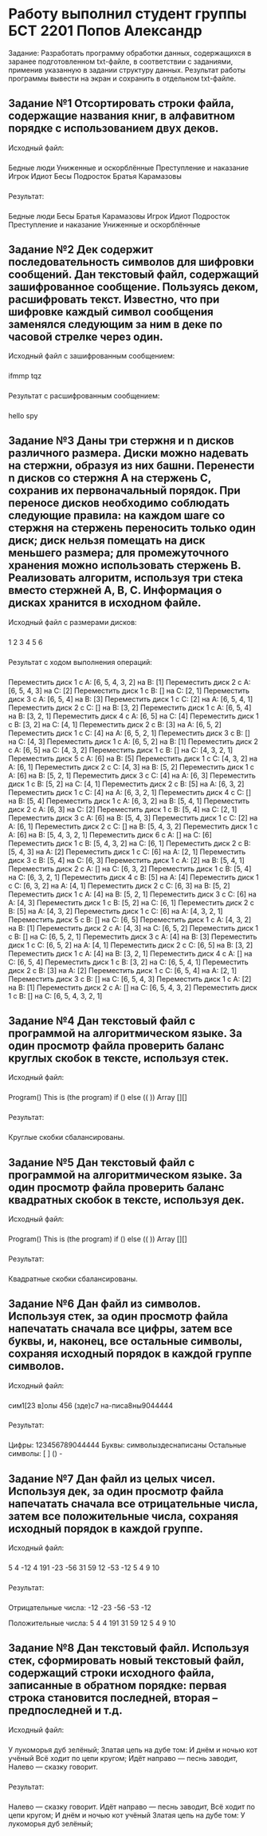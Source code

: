 Работу выполнил студент группы БСТ 2201 Попов Александр
==
Задание:
Разработать программу обработки данных, содержащихся в заранее подготовленном txt-файле, в соответствии с заданиями, применив указанную в задании структуру данных. Результат работы
программы вывести на экран и сохранить в отдельном txt-файле.

Задание №1
Отсортировать строки файла, содержащие названия книг, в алфавитном порядке с использованием двух деков.
-----------------------------
Исходный файл:
###
Бедные люди
Униженные и оскорблённые
Преступление и наказание
Игрок
Идиот
Бесы
Подросток
Братья Карамазовы
###

Результат:
###
Бедные люди
Бесы
Братья Карамазовы
Игрок
Идиот
Подросток
Преступление и наказание
Униженные и оскорблённые
###


Задание №2
Дек содержит последовательность символов для шифровки сообщений. Дан текстовый файл, содержащий зашифрованное сообщение. Пользуясь деком, расшифровать текст. Известно, что при
шифровке каждый символ сообщения заменялся следующим за ним в деке по часовой стрелке через один.
-
Исходный файл с зашифрованным сообщением:
###
ifmmp tqz
###

Результат с расшифрованным сообщением:
###
hello spy
###


Задание №3
Даны три стержня и n дисков различного размера. Диски можно надевать на стержни, образуя из них башни. Перенести n дисков со стержня А на стержень С, сохранив их первоначальный
порядок. При переносе дисков необходимо соблюдать следующие правила:
на каждом шаге со стержня на стержень переносить только один диск;
диск нельзя помещать на диск меньшего размера;
для промежуточного хранения можно использовать стержень В. Реализовать алгоритм, используя три стека вместо стержней А, В, С. Информация о дисках хранится в исходном файле.
--
Исходный файл с размерами дисков:
###
1
2
3
4
5
6
###

Результат с ходом выполнения операций:
###
Переместить диск 1 с A: [6, 5, 4, 3, 2] на B: [1]
Переместить диск 2 с A: [6, 5, 4, 3] на C: [2]
Переместить диск 1 с B: [] на C: [2, 1]
Переместить диск 3 с A: [6, 5, 4] на B: [3]
Переместить диск 1 с C: [2] на A: [6, 5, 4, 1]
Переместить диск 2 с C: [] на B: [3, 2]
Переместить диск 1 с A: [6, 5, 4] на B: [3, 2, 1]
Переместить диск 4 с A: [6, 5] на C: [4]
Переместить диск 1 с B: [3, 2] на C: [4, 1]
Переместить диск 2 с B: [3] на A: [6, 5, 2]
Переместить диск 1 с C: [4] на A: [6, 5, 2, 1]
Переместить диск 3 с B: [] на C: [4, 3]
Переместить диск 1 с A: [6, 5, 2] на B: [1]
Переместить диск 2 с A: [6, 5] на C: [4, 3, 2]
Переместить диск 1 с B: [] на C: [4, 3, 2, 1]
Переместить диск 5 с A: [6] на B: [5]
Переместить диск 1 с C: [4, 3, 2] на A: [6, 1]
Переместить диск 2 с C: [4, 3] на B: [5, 2]
Переместить диск 1 с A: [6] на B: [5, 2, 1]
Переместить диск 3 с C: [4] на A: [6, 3]
Переместить диск 1 с B: [5, 2] на C: [4, 1]
Переместить диск 2 с B: [5] на A: [6, 3, 2]
Переместить диск 1 с C: [4] на A: [6, 3, 2, 1]
Переместить диск 4 с C: [] на B: [5, 4]
Переместить диск 1 с A: [6, 3, 2] на B: [5, 4, 1]
Переместить диск 2 с A: [6, 3] на C: [2]
Переместить диск 1 с B: [5, 4] на C: [2, 1]
Переместить диск 3 с A: [6] на B: [5, 4, 3]
Переместить диск 1 с C: [2] на A: [6, 1]
Переместить диск 2 с C: [] на B: [5, 4, 3, 2]
Переместить диск 1 с A: [6] на B: [5, 4, 3, 2, 1]
Переместить диск 6 с A: [] на C: [6]
Переместить диск 1 с B: [5, 4, 3, 2] на C: [6, 1]
Переместить диск 2 с B: [5, 4, 3] на A: [2]
Переместить диск 1 с C: [6] на A: [2, 1]
Переместить диск 3 с B: [5, 4] на C: [6, 3]
Переместить диск 1 с A: [2] на B: [5, 4, 1]
Переместить диск 2 с A: [] на C: [6, 3, 2]
Переместить диск 1 с B: [5, 4] на C: [6, 3, 2, 1]
Переместить диск 4 с B: [5] на A: [4]
Переместить диск 1 с C: [6, 3, 2] на A: [4, 1]
Переместить диск 2 с C: [6, 3] на B: [5, 2]
Переместить диск 1 с A: [4] на B: [5, 2, 1]
Переместить диск 3 с C: [6] на A: [4, 3]
Переместить диск 1 с B: [5, 2] на C: [6, 1]
Переместить диск 2 с B: [5] на A: [4, 3, 2]
Переместить диск 1 с C: [6] на A: [4, 3, 2, 1]
Переместить диск 5 с B: [] на C: [6, 5]
Переместить диск 1 с A: [4, 3, 2] на B: [1]
Переместить диск 2 с A: [4, 3] на C: [6, 5, 2]
Переместить диск 1 с B: [] на C: [6, 5, 2, 1]
Переместить диск 3 с A: [4] на B: [3]
Переместить диск 1 с C: [6, 5, 2] на A: [4, 1]
Переместить диск 2 с C: [6, 5] на B: [3, 2]
Переместить диск 1 с A: [4] на B: [3, 2, 1]
Переместить диск 4 с A: [] на C: [6, 5, 4]
Переместить диск 1 с B: [3, 2] на C: [6, 5, 4, 1]
Переместить диск 2 с B: [3] на A: [2]
Переместить диск 1 с C: [6, 5, 4] на A: [2, 1]
Переместить диск 3 с B: [] на C: [6, 5, 4, 3]
Переместить диск 1 с A: [2] на B: [1]
Переместить диск 2 с A: [] на C: [6, 5, 4, 3, 2]
Переместить диск 1 с B: [] на C: [6, 5, 4, 3, 2, 1]
###


Задание №4
Дан текстовый файл с программой на алгоритмическом языке. За один просмотр файла проверить баланс круглых скобок в тексте, используя стек.
--
Исходный файл:
###
Program()
 This is (the program)
 if ()
 else (( ))
Array [][]
###

Результат:
###
Круглые скобки сбалансированы.
###


Задание №5
Дан текстовый файл с программой на алгоритмическом языке. За один просмотр файла проверить баланс квадратных скобок в тексте, используя дек.
--
Исходный файл:
###
Program()
 This is (the program)
 if ()
 else (( ))
Array [][]
###

Результат:
###
Квадратные скобки сбалансированы.
###


Задание №6
Дан файл из символов. Используя стек, за один просмотр файла напечатать сначала все цифры, затем все буквы, и, наконец, все остальные символы, сохраняя исходный порядок в каждой группе
символов.
--
Исходный файл:
###
сим1[23 в]олы 456 (зде)с7 на-писа8ны9044444
###

Результат:
###
Цифры:
123456789044444
Буквы:
символыздеснаписаны
Остальные символы:
[ ]  () -
###


Задание №7
Дан файл из целых чисел. Используя дек, за один просмотр файла напечатать сначала все отрицательные числа, затем все положительные числа, сохраняя исходный порядок в каждой группе.
---
Исходный файл:
###
5 4 -12 4 191 -23 -56 31 59 12 -53 -12 5 4 9 10
###

Результат:
###
Отрицательные числа:
-12
-23
-56
-53
-12

Положительные числа:
5
4
4
191
31
59
12
5
4
9
10
###


Задание №8
Дан текстовый файл. Используя стек, сформировать новый текстовый файл, содержащий строки исходного файла, записанные в обратном порядке: первая строка становится последней, вторая –
предпоследней и т.д.
---
Исходный файл:
###
У лукоморья дуб зелёный;
Златая цепь на дубе том:
И днём и ночью кот учёный
Всё ходит по цепи кругом;
Идёт направо — песнь заводит,
Налево — сказку говорит.
###

Результат:
###
Налево — сказку говорит.
Идёт направо — песнь заводит,
Всё ходит по цепи кругом;
И днём и ночью кот учёный
Златая цепь на дубе том:
У лукоморья дуб зелёный;
###


